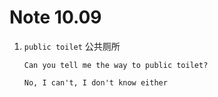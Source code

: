 # Note 10.09

1. `public toilet` 公共厕所

   ```
   Can you tell me the way to public toilet?

   No, I can't, I don't know either
   ```
